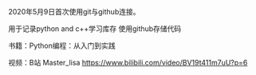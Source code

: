 2020年5月9日首次使用git与github连接。

用于记录python and c++学习库存 使用github存储代码

书籍：Python编程：从入门到实践

视频：B站 Master_lisa https://www.bilibili.com/video/BV19t411m7uU?p=6